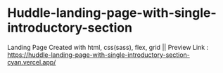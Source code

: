 # Huddle-landing-page-with-single-introductory-section
Landing Page Created with  html, css(sass), flex, grid  ||
Preview Link : https://huddle-landing-page-with-single-introductory-section-cyan.vercel.app/
